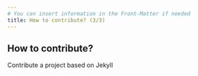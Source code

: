 ```yaml
---
# You can insert information in the Front-Matter if needed
title: How to contribute? (3/3)
---
```


## How to contribute?

Contribute a project based on Jekyll
